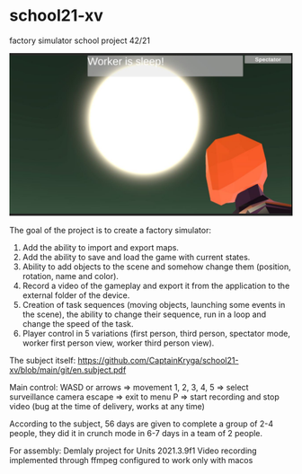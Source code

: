 # school21-xv
factory simulator
school project 42/21

![Image alt](https://github.com/CaptainKryga/school21-xv/blob/main/git/back.jpg)

The goal of the project is to create a factory simulator:
1. Add the ability to import and export maps.
2. Add the ability to save and load the game with current states.
3. Ability to add objects to the scene and somehow change them (position, rotation, name and color).
4. Record a video of the gameplay and export it from the application to the external folder of the device.
5. Creation of task sequences (moving objects, launching some events in the scene), the ability to change their sequence, run in a loop and change the speed of the task.
6. Player control in 5 variations (first person, third person, spectator mode, worker first person view, worker third person view).

The subject itself: https://github.com/CaptainKryga/school21-xv/blob/main/git/en.subject.pdf

Main control:
WASD or arrows => movement
1, 2, 3, 4, 5 => select surveillance camera
escape => exit to menu
P => start recording and stop video (bug at the time of delivery, works at any time)

According to the subject, 56 days are given to complete a group of 2-4 people, they did it in crunch mode in 6-7 days in a team of 2 people.

For assembly:
Demlaly project for Units 2021.3.9f1
Video recording implemented through ffmpeg configured to work only with macos
